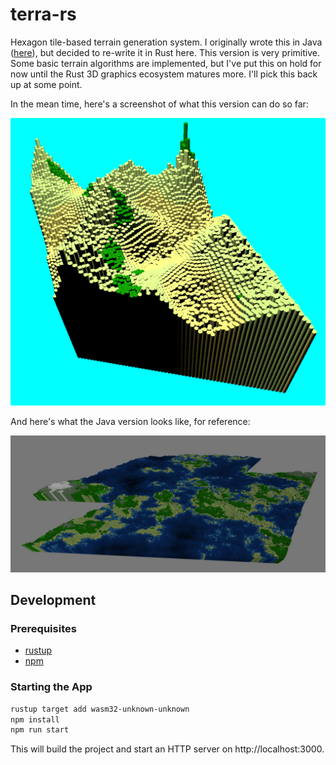 # terra-rs

Hexagon tile-based terrain generation system. I originally wrote this in Java ([here](https://github.com/LucasPickering/terra)), but decided to re-write it in Rust here. This version is very primitive. Some basic terrain algorithms are implemented, but I've put this on hold for now until the Rust 3D graphics ecosystem matures more. I'll pick this back up at some point.

In the mean time, here's a screenshot of what this version can do so far:

![Terra screenshot](/screenshots/rust.png?raw=true "Terra")

And here's what the Java version looks like, for reference:

![Terra screenshot](/screenshots/java.jpg?raw=true "Terra Java")

## Development

### Prerequisites

- [rustup](https://rustup.rs/)
- [npm](https://www.npmjs.com/get-npm)

### Starting the App

```sh
rustup target add wasm32-unknown-unknown
npm install
npm run start
```

This will build the project and start an HTTP server on http://localhost:3000.
